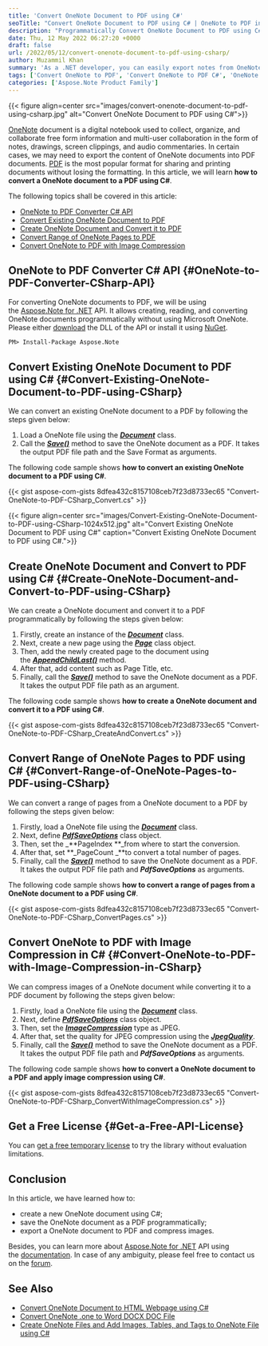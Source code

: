 ```yaml
---
title: 'Convert OneNote Document to PDF using C#'
seoTitle: "Convert OneNote Document to PDF using C# | OneNote to PDF in C#"
description: "Programmatically Convert OneNote Document to PDF using C# with Aspose.Note for .NET API. Save OneNote (.one) as a PDF using C#."
date: Thu, 12 May 2022 06:27:20 +0000
draft: false
url: /2022/05/12/convert-onenote-document-to-pdf-using-csharp/
author: Muzammil Khan
summary: 'As a .NET developer, you can easily export notes from OneNote documents to PDF. In this article, you will learn **how to convert a OneNote document to a PDF using C#.**'
tags: ['Convert OneNote to PDF', 'Convert OneNote to PDF C#', 'OneNote to PDF', 'OneNote to PDF Converter', 'OneNote to PDF using C#', 'Save OneNote as PDF in C#']
categories: ['Aspose.Note Product Family']
---
```




{{< figure align=center src="images/convert-onenote-document-to-pdf-using-csharp.jpg" alt="Convert OneNote Document to PDF using C#">}}


[OneNote][1] document is a digital notebook used to collect, organize, and collaborate free form information and multi-user collaboration in the form of notes, drawings, screen clippings, and audio commentaries. In certain cases, we may need to export the content of OneNote documents into PDF documents. [PDF][2] is the most popular format for sharing and printing documents without losing the formatting. In this article, we will learn **how to convert a OneNote document to a PDF using C#**.

The following topics shall be covered in this article:

*   [OneNote to PDF Converter C# API][3]
*   [Convert Existing OneNote Document to PDF][4]
*   [Create OneNote Document and Convert it to PDF][5]
*   [Convert Range of OneNote Pages to PDF][6]
*   [Convert OneNote to PDF with Image Compression][7]

## OneNote to PDF Converter C# API {#OneNote-to-PDF-Converter-CSharp-API}

For converting OneNote documents to PDF, we will be using the [Aspose.Note for .NET][8] API. It allows creating, reading, and converting OneNote documents programmatically without using Microsoft OneNote. Please either [download][9] the DLL of the API or install it using [NuGet][10].

```
PM> Install-Package Aspose.Note
```

## Convert Existing OneNote Document to PDF using C# {#Convert-Existing-OneNote-Document-to-PDF-using-CSharp}

We can convert an existing OneNote document to a PDF by following the steps given below:

1.  Load a OneNote file using the **_[Document][11]_** class.
2.  Call the **_[Save()][12]_** method to save the OneNote document as a PDF. It takes the output PDF file path and the Save Format as arguments.

The following code sample shows **how to convert an existing OneNote document to a PDF using C#**.

{{< gist aspose-com-gists 8dfea432c8157108ceb7f23d8733ec65 "Convert-OneNote-to-PDF-CSharp_Convert.cs" >}}



{{< figure align=center src="images/Convert-Existing-OneNote-Document-to-PDF-using-CSharp-1024x512.jpg" alt="Convert Existing OneNote Document to PDF using C#" caption="Convert Existing OneNote Document to PDF using C#.">}}


## Create OneNote Document and Convert to PDF using C# {#Create-OneNote-Document-and-Convert-to-PDF-using-CSharp}

We can create a OneNote document and convert it to a PDF programmatically by following the steps given below:

1.  Firstly, create an instance of the **_[Document][13]_** class.
2.  Next, create a new page using the [**_Page_**][14] class object.
3.  Then, add the newly created page to the document using the [**_AppendChildLast()_**][15] method.
4.  After that, add content such as Page Title, etc.
5.  Finally, call the **_[Save()][16]_** method to save the OneNote document as a PDF. It takes the output PDF file path as an argument.

The following code sample shows **how to create a OneNote document and convert it to a PDF using C#**.

{{< gist aspose-com-gists 8dfea432c8157108ceb7f23d8733ec65 "Convert-OneNote-to-PDF-CSharp_CreateAndConvert.cs" >}}

## Convert Range of OneNote Pages to PDF using C# {#Convert-Range-of-OneNote-Pages-to-PDF-using-CSharp}

We can convert a range of pages from a OneNote document to a PDF by following the steps given below:

1.  Firstly, load a OneNote file using the **_[Document][17]_** class.
2.  Next, define **_[PdfSaveOptions][18]_** class object.
3.  Then, set the _**PageIndex **_from where to start the conversion.
4.  After that, set **_PageCount _**to convert a total number of pages.
5.  Finally, call the **_[Save()][19]_** method to save the OneNote document as a PDF. It takes the output PDF file path and **_PdfSaveOptions_** as arguments.

The following code sample shows **how to convert a range of pages from a OneNote document to a PDF using C#**.

{{< gist aspose-com-gists 8dfea432c8157108ceb7f23d8733ec65 "Convert-OneNote-to-PDF-CSharp_ConvertPages.cs" >}}

## Convert OneNote to PDF with Image Compression in C# {#Convert-OneNote-to-PDF-with-Image-Compression-in-CSharp}

We can compress images of a OneNote document while converting it to a PDF document by following the steps given below:

1.  Firstly, load a OneNote file using the **_[Document][20]_** class.
2.  Next, define **_[PdfSaveOptions][21]_** class object.
3.  Then, set the _**[ImageCompression][22]**_ type as JPEG.
4.  After that, set the quality for JPEG compression using the **_[JpegQuality][23]_**.
5.  Finally, call the **_[Save()][24]_** method to save the OneNote document as a PDF. It takes the output PDF file path and **_PdfSaveOptions_** as arguments.

The following code sample shows **how to convert a OneNote document to a PDF and apply image compression using C#**.

{{< gist aspose-com-gists 8dfea432c8157108ceb7f23d8733ec65 "Convert-OneNote-to-PDF-CSharp_ConvertWithImageCompression.cs" >}}

## Get a Free License {#Get-a-Free-API-License}

You can [get a free temporary license][25] to try the library without evaluation limitations.

## Conclusion

In this article, we have learned how to:

*   create a new OneNote document using C#;
*   save the OneNote document as a PDF programmatically;
*   export a OneNote document to PDF and compress images.

Besides, you can learn more about [Aspose.Note for .NET][26] API using the [documentation][27]. In case of any ambiguity, please feel free to contact us on the [forum][28].

## See Also

*   [Convert OneNote Document to HTML Webpage using C#][29]
*   [Convert OneNote .one to Word DOCX DOC File][30]
*   [Create OneNote Files and Add Images, Tables, and Tags to OneNote File using C#][31]




[1]: https://docs.fileformat.com/note-taking/one/
[2]: https://docs.fileformat.com/pdf/
[3]: #OneNote-to-PDF-Converter-CSharp-API
[4]: #Convert-Existing-OneNote-Document-to-PDF-using-CSharp
[5]: #Create-OneNote-Document-and-Convert-to-PDF-using-CSharp
[6]: #Convert-Range-of-OneNote-Pages-to-PDF-using-CSharp
[7]: #Convert-OneNote-to-PDF-with-Image-Compression-in-CSharp
[8]: https://products.aspose.com/note/net
[9]: https://downloads.aspose.com/note/net
[10]: https://www.nuget.org/packages/aspose.note
[11]: https://apireference.aspose.com/note/net/aspose.note/document
[12]: https://apireference.aspose.com/note/net/aspose.note.document/save/methods/4
[13]: https://apireference.aspose.com/note/net/aspose.note/document
[14]: https://apireference.aspose.com/note/net/aspose.note/page
[15]: https://apireference.aspose.com/note/net/aspose.note.compositenode/1/methods/appendchildlast/_1
[16]: https://apireference.aspose.com/note/net/aspose.note.document/save/methods/3
[17]: https://apireference.aspose.com/note/net/aspose.note/document
[18]: https://apireference.aspose.com/note/net/aspose.note.saving/pdfsaveoptions
[19]: https://apireference.aspose.com/note/net/aspose.note.document/save/methods/3
[20]: https://apireference.aspose.com/note/net/aspose.note/document
[21]: https://apireference.aspose.com/note/net/aspose.note.saving/pdfsaveoptions
[22]: https://apireference.aspose.com/note/net/aspose.note.saving/pdfsaveoptions/properties/imagecompression
[23]: https://apireference.aspose.com/note/net/aspose.note.saving/pdfsaveoptions/properties/jpegquality
[24]: https://apireference.aspose.com/note/net/aspose.note.document/save/methods/5
[25]: https://purchase.aspose.com/temporary-license
[26]: https://products.aspose.com/note/
[27]: https://docs.aspose.com/note/net/
[28]: https://forum.aspose.com/c/note/28
[29]: https://blog.aspose.com/2022/04/16/convert-onenote-document-to-html-webpage-using-csharp/
[30]: https://blog.aspose.com/2021/09/01/convert-onenote-file-.one-to-word-document-docx-or-doc/
[31]: https://blog.aspose.com/2020/05/08/create-onenote-files-add-images-tables-tags-to-onenote-file-using-csharp/




